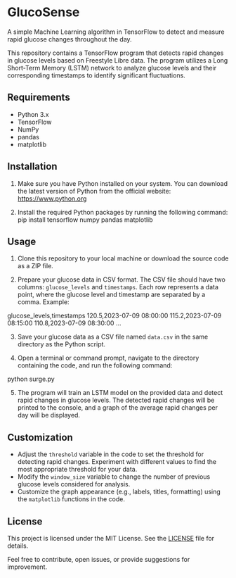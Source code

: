 # GlucoSense
A simple Machine Learning algorithm in TensorFlow to detect and measure rapid glucose changes throughout the day.

This repository contains a TensorFlow program that detects rapid changes in glucose levels based on Freestyle Libre data. The program utilizes a Long Short-Term Memory (LSTM) network to analyze glucose levels and their corresponding timestamps to identify significant fluctuations.

## Requirements

- Python 3.x
- TensorFlow
- NumPy
- pandas
- matplotlib

## Installation

1. Make sure you have Python installed on your system. You can download the latest version of Python from the official website: https://www.python.org

2. Install the required Python packages by running the following command:
   pip install tensorflow numpy pandas matplotlib

## Usage

1. Clone this repository to your local machine or download the source code as a ZIP file.

2. Prepare your glucose data in CSV format. The CSV file should have two columns: `glucose_levels` and `timestamps`. Each row represents a data point, where the glucose level and timestamp are separated by a comma. Example:

glucose_levels,timestamps
120.5,2023-07-09 08:00:00
115.2,2023-07-09 08:15:00
110.8,2023-07-09 08:30:00
...


3. Save your glucose data as a CSV file named `data.csv` in the same directory as the Python script.

4. Open a terminal or command prompt, navigate to the directory containing the code, and run the following command:

python surge.py


5. The program will train an LSTM model on the provided data and detect rapid changes in glucose levels. The detected rapid changes will be printed to the console, and a graph of the average rapid changes per day will be displayed.

## Customization

- Adjust the `threshold` variable in the code to set the threshold for detecting rapid changes. Experiment with different values to find the most appropriate threshold for your data.
- Modify the `window_size` variable to change the number of previous glucose levels considered for analysis.
- Customize the graph appearance (e.g., labels, titles, formatting) using the `matplotlib` functions in the code.

## License

This project is licensed under the MIT License. See the [LICENSE](LICENSE) file for details.

Feel free to contribute, open issues, or provide suggestions for improvement.
